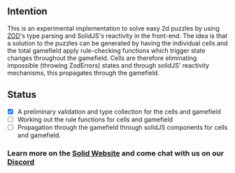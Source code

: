 ## Intention
This is an experimental implementation to solve easy 2d puzzles by using [ZOD](https://zod.dev/?id=table-of-contents)'s type parsing and SolidJS's reactivity in the front-end. The idea is that a solution to the puzzles can be generated by having the individual cells and the total gamefield apply rule-checking functions which trigger state changes throughout the gamefield. Cells are therefore eliminating impossible (throwing ZodErrors) states and through solidJS' reactivity mechanisms, this propagates through the gamefield.

## Status
- [X] A preliminary validation and type collection for the cells and gamefield
- [ ] Working out the rule functions for cells and gamefield
- [ ] Propagation through the gamefield through solidJS components for cells and gamefield.

### Learn more on the [Solid Website](https://solidjs.com) and come chat with us on our [Discord](https://discord.com/invite/solidjs)
